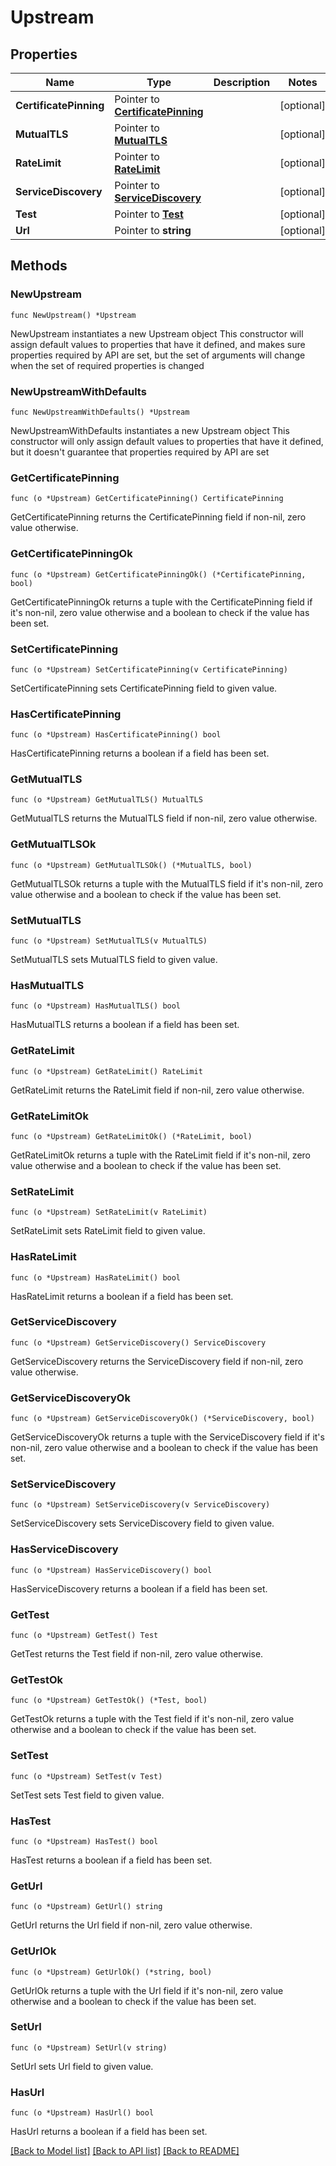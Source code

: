 # Upstream

## Properties

Name | Type | Description | Notes
------------ | ------------- | ------------- | -------------
**CertificatePinning** | Pointer to [**CertificatePinning**](CertificatePinning.md) |  | [optional] 
**MutualTLS** | Pointer to [**MutualTLS**](MutualTLS.md) |  | [optional] 
**RateLimit** | Pointer to [**RateLimit**](RateLimit.md) |  | [optional] 
**ServiceDiscovery** | Pointer to [**ServiceDiscovery**](ServiceDiscovery.md) |  | [optional] 
**Test** | Pointer to [**Test**](Test.md) |  | [optional] 
**Url** | Pointer to **string** |  | [optional] 

## Methods

### NewUpstream

`func NewUpstream() *Upstream`

NewUpstream instantiates a new Upstream object
This constructor will assign default values to properties that have it defined,
and makes sure properties required by API are set, but the set of arguments
will change when the set of required properties is changed

### NewUpstreamWithDefaults

`func NewUpstreamWithDefaults() *Upstream`

NewUpstreamWithDefaults instantiates a new Upstream object
This constructor will only assign default values to properties that have it defined,
but it doesn't guarantee that properties required by API are set

### GetCertificatePinning

`func (o *Upstream) GetCertificatePinning() CertificatePinning`

GetCertificatePinning returns the CertificatePinning field if non-nil, zero value otherwise.

### GetCertificatePinningOk

`func (o *Upstream) GetCertificatePinningOk() (*CertificatePinning, bool)`

GetCertificatePinningOk returns a tuple with the CertificatePinning field if it's non-nil, zero value otherwise
and a boolean to check if the value has been set.

### SetCertificatePinning

`func (o *Upstream) SetCertificatePinning(v CertificatePinning)`

SetCertificatePinning sets CertificatePinning field to given value.

### HasCertificatePinning

`func (o *Upstream) HasCertificatePinning() bool`

HasCertificatePinning returns a boolean if a field has been set.

### GetMutualTLS

`func (o *Upstream) GetMutualTLS() MutualTLS`

GetMutualTLS returns the MutualTLS field if non-nil, zero value otherwise.

### GetMutualTLSOk

`func (o *Upstream) GetMutualTLSOk() (*MutualTLS, bool)`

GetMutualTLSOk returns a tuple with the MutualTLS field if it's non-nil, zero value otherwise
and a boolean to check if the value has been set.

### SetMutualTLS

`func (o *Upstream) SetMutualTLS(v MutualTLS)`

SetMutualTLS sets MutualTLS field to given value.

### HasMutualTLS

`func (o *Upstream) HasMutualTLS() bool`

HasMutualTLS returns a boolean if a field has been set.

### GetRateLimit

`func (o *Upstream) GetRateLimit() RateLimit`

GetRateLimit returns the RateLimit field if non-nil, zero value otherwise.

### GetRateLimitOk

`func (o *Upstream) GetRateLimitOk() (*RateLimit, bool)`

GetRateLimitOk returns a tuple with the RateLimit field if it's non-nil, zero value otherwise
and a boolean to check if the value has been set.

### SetRateLimit

`func (o *Upstream) SetRateLimit(v RateLimit)`

SetRateLimit sets RateLimit field to given value.

### HasRateLimit

`func (o *Upstream) HasRateLimit() bool`

HasRateLimit returns a boolean if a field has been set.

### GetServiceDiscovery

`func (o *Upstream) GetServiceDiscovery() ServiceDiscovery`

GetServiceDiscovery returns the ServiceDiscovery field if non-nil, zero value otherwise.

### GetServiceDiscoveryOk

`func (o *Upstream) GetServiceDiscoveryOk() (*ServiceDiscovery, bool)`

GetServiceDiscoveryOk returns a tuple with the ServiceDiscovery field if it's non-nil, zero value otherwise
and a boolean to check if the value has been set.

### SetServiceDiscovery

`func (o *Upstream) SetServiceDiscovery(v ServiceDiscovery)`

SetServiceDiscovery sets ServiceDiscovery field to given value.

### HasServiceDiscovery

`func (o *Upstream) HasServiceDiscovery() bool`

HasServiceDiscovery returns a boolean if a field has been set.

### GetTest

`func (o *Upstream) GetTest() Test`

GetTest returns the Test field if non-nil, zero value otherwise.

### GetTestOk

`func (o *Upstream) GetTestOk() (*Test, bool)`

GetTestOk returns a tuple with the Test field if it's non-nil, zero value otherwise
and a boolean to check if the value has been set.

### SetTest

`func (o *Upstream) SetTest(v Test)`

SetTest sets Test field to given value.

### HasTest

`func (o *Upstream) HasTest() bool`

HasTest returns a boolean if a field has been set.

### GetUrl

`func (o *Upstream) GetUrl() string`

GetUrl returns the Url field if non-nil, zero value otherwise.

### GetUrlOk

`func (o *Upstream) GetUrlOk() (*string, bool)`

GetUrlOk returns a tuple with the Url field if it's non-nil, zero value otherwise
and a boolean to check if the value has been set.

### SetUrl

`func (o *Upstream) SetUrl(v string)`

SetUrl sets Url field to given value.

### HasUrl

`func (o *Upstream) HasUrl() bool`

HasUrl returns a boolean if a field has been set.


[[Back to Model list]](../README.md#documentation-for-models) [[Back to API list]](../README.md#documentation-for-api-endpoints) [[Back to README]](../README.md)


